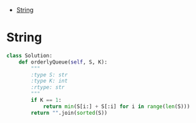 - [String](#string)


# String

```python
class Solution:
    def orderlyQueue(self, S, K):
        """
        :type S: str
        :type K: int
        :rtype: str
        """
        if K == 1:
            return min(S[i:] + S[:i] for i in range(len(S)))
        return "".join(sorted(S))
```
